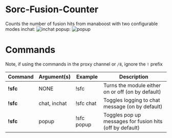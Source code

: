 # Sorc-Fusion-Counter
Counts the number of fusion hits from manaboost with two configurable modes
inchat:
![inchat](https://i.gyazo.com/a394eecefe5155ff0c4a5d8f0e0bbf89.png)
popup:
![popup](https://i.gyazo.com/42c9b9914212b2a88429153b8a259622.png)

# Commands
Note, if using the commands in the proxy channel or `/8`, ignore the `!` prefix

Command | Argument(s) | Example | Description
---|---|---|---
**!sfc** | NONE | !sfc| Turns the module either on or off (on by default)
**!sfc** | chat, inchat | !sfc chat| Toggles logging to chat message (on by default)
**!sfc** | popup | !sfc popup| Toggles pop up messages for fusion hits (off by default)
